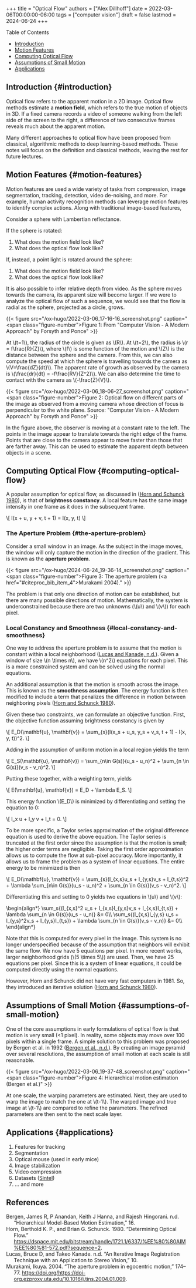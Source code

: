 +++
title = "Optical Flow"
authors = ["Alex Dillhoff"]
date = 2022-03-06T00:00:00-06:00
tags = ["computer vision"]
draft = false
lastmod = 2024-06-24
+++

<div class="ox-hugo-toc toc">

<div class="heading">Table of Contents</div>

- [Introduction](#introduction)
- [Motion Features](#motion-features)
- [Computing Optical Flow](#computing-optical-flow)
- [Assumptions of Small Motion](#assumptions-of-small-motion)
- [Applications](#applications)

</div>
<!--endtoc-->



## Introduction {#introduction}

Optical flow refers to the apparent motion in a 2D image. Optical flow methods estimate a **motion field**, which refers to the true motion of objects in 3D. If a fixed camera records a video of someone walking from the left side of the screen to the right, a difference of two consecutive frames reveals much about the apparent motion.

Many different approaches to optical flow have been proposed from classical, algorithmic methods to deep learning-based methods. These notes will focus on the definition and classical methods, leaving the rest for future lectures.


## Motion Features {#motion-features}

Motion features are used a wide variety of tasks from compression, image segmentation, tracking, detection, video de-noising, and more. For example, human activity recognition methods can leverage motion features to identify complex actions. Along with traditional image-based features,

Consider a sphere with Lambertian reflectance.

If the sphere is rotated:

1.  What does the motion field look like?
2.  What does the optical flow look like?

If, instead, a point light is rotated around the sphere:

1.  What does the motion field look like?
2.  What does the optical flow look like?

It is also possible to infer relative depth from video. As the sphere moves towards the camera, its apparent size will become larger. If we were to analyze the optical flow of such a sequence, we would see that the flow is radial as the sphere, projected as a circle, grows.

{{< figure src="/ox-hugo/2022-03-06_17-16-16_screenshot.png" caption="<span class=\"figure-number\">Figure 1: </span>From \"Computer Vision - A Modern Approach\" by Forsyth and Ponce" >}}

At \\(t=1\\), the radius of the circle is given as \\(R\\).
At \\(t=2\\), the radius is \\(r = f\frac{R}{Z}\\), where \\(f\\) is some function of the motion and \\(Z\\) is the distance between the sphere and the camera.
From this, we can also compute the speed at which the sphere is travelling towards the camera as \\(V=\frac{dZ}{dt}\\).
The apparent rate of growth as observed by the camera is \\(\frac{dr}{dt} = -f\frac{RV}{Z^2}\\).
We can also determine the time to contact with the camera as \\(-\frac{Z}{V}\\).

{{< figure src="/ox-hugo/2022-03-06_18-06-27_screenshot.png" caption="<span class=\"figure-number\">Figure 2: </span>Optical flow on different parts of the image as observed from a moving camera whose direction of focus is perpendicular to the white plane. Source: \"Computer Vision - A Modern Approach\" by Forsyth and Ponce" >}}

In the figure above, the observer is moving at a constant rate to the left.
The points in the image appear to translate towards the right edge of the frame.
Points that are close to the camera appear to move faster than those that are farther away.
This can be used to estimate the apparent depth between objects in a scene.


## Computing Optical Flow {#computing-optical-flow}

A popular assumption for optical flow, as discussed in (<a href="#citeproc_bib_item_2">Horn and Schunck 1980</a>), is that of **brightness constancy**. A local feature has the same image intensity in one frame as it does in the subsequent frame.

\\[
I(x + u, y + v, t + 1) = I(x, y, t)
\\]


### The Aperture Problem {#the-aperture-problem}

Consider a small window in an image. As the subject in the image moves, the window will only capture the motion in the direction of the gradient. This is known as the **aperture problem**.

{{< figure src="/ox-hugo/2024-06-24_19-36-14_screenshot.png" caption="<span class=\"figure-number\">Figure 3: </span>The aperture problem (<a href=\"#citeproc_bib_item_4\">Murakami 2004</a>)." >}}

The problem is that only one direction of motion can be established, but there are many possible directions of motion. Mathematically, the system is underconstrained because there are two unknowns (\\(u\\) and \\(v\\)) for each pixel.


### Local Constancy and Smoothness {#local-constancy-and-smoothness}

One way to address the aperture problem is to assume that the motion is constant within a local neighborhood (<a href="#citeproc_bib_item_3">Lucas and Kanade, n.d.</a>). Given a window of size \\(n \times n\\), we have \\(n^2\\) equations for each pixel. This is a more constrained system and can be solved using the normal equations.

An additional assumption is that the motion is smooth across the image. This is known as the **smoothness assumption**. The energy function is then modified to include a term that penalizes the difference in motion between neighboring pixels (<a href="#citeproc_bib_item_2">Horn and Schunck 1980</a>).

Given these two constraints, we can formulate an objective function. First, the objective function assuming brightness constancy is given by

\\[
E\_D(\mathbf{u}, \mathbf{v}) = \sum\_{s}(I(x\_s + u\_s, y\_s + v\_s, t + 1) - I(x, y, t))^2.
\\]

Adding in the assumption of uniform motion in a local region yields the term

\\[
E\_S(\mathbf{u}, \mathbf{v}) = \sum\_{n\in G(s)}(u\_s - u\_n)^2 + \sum\_{n \in G(s)}(v\_s - v\_n)^2.
\\]

Putting these together, with a weighting term, yields

\\[
E(\mathbf{u}, \mathbf{v}) = E\_D + \lambda E\_S.
\\]

This energy function \\(E\_D\\) is minimized by differentiating and setting the equation to 0:

\\[
I\_x u + I\_y v + I\_t = 0.
\\]

To be more specific, a Taylor series approximation of the original difference equation is used to derive the above equation. The Taylor series is truncated at the first order since the assumption is that the motion is small; the higher order terms are negligible. Taking the first order approximation allows us to compute the flow at sub-pixel accuracy. More importantly, it allows us to frame the problem as a system of linear equations.
The entire energy to be minimized is then

\\[
E\_D(\mathbf{u}, \mathbf{v}) = \sum\_{s}(I\_{x,s}u\_s + I\_{y,s}v\_s + I\_{t,s})^2 + \lambda \sum\_{n\in G(s)}(u\_s - u\_n)^2 + \sum\_{n \in G(s)}(v\_s - v\_n)^2.
\\]

Differentiating this and setting to 0 yields two equations in \\(u\\) and \\(v\\):

\begin{align\*}
\sum\_s{(I\_{x,s}^2 u\_s + I\_{x,s}I\_{y,s}v\_s + I\_{x,s}I\_{t,s}) + \lambda \sum\_{n \in G(s)}(u\_s - u\_n)} &= 0\\\\
\sum\_s{(I\_{x,s}I\_{y,s} u\_s + I\_{y,s}^2v\_s + I\_{y,s}I\_{t,s}) + \lambda \sum\_{n \in G(s)}(v\_s - v\_n)} &= 0\\\\
\end{align\*}

Note that this is computed for every pixel in the image.
This system is no longer underspecified because of the assumption that neighbors will exhibit the same flow.
We now have 5 equations per pixel.
In more recent works, larger neighborhood grids (\\(5 \times 5\\)) are used.
Then, we have 25 equations per pixel.
Since this is a system of linear equations, it could be computed directly using the normal equations.

However, Horn and Schunck did not have very fast computers in 1981.
So, they introduced an iterative solution (<a href="#citeproc_bib_item_2">Horn and Schunck 1980</a>).


## Assumptions of Small Motion {#assumptions-of-small-motion}

One of the core assumptions in early formulations of optical flow is that motion is very small (&lt;1 pixel).
In reality, some objects may move over 100 pixels within a single frame.
A simple solution to this problem was proposed by Bergen et al. in 1992 (<a href="#citeproc_bib_item_1">Bergen et al., n.d.</a>).
By creating an image pyramid over several resolutions, the assumption of small motion at each scale is still reasonable.

{{< figure src="/ox-hugo/2022-03-06_19-37-48_screenshot.png" caption="<span class=\"figure-number\">Figure 4: </span>Hierarchical motion estimation (Bergen et al.)" >}}

At one scale, the warping parameters are estimated.
Next, they are used to warp the image to match the one at \\(t-1\\).
The warped image and true image at \\(t-1\\) are compared to refine the parameters.
The refined parameters are then sent to the next scale layer.


## Applications {#applications}

1.  Features for tracking
2.  Segmentation
3.  Optical mouse (used in early mice)
4.  Image stabilization
5.  Video compression
6.  Datasets ([Sintel](http://sintel.is.tue.mpg.de/))
7.  ... and more

## References

<style>.csl-entry{text-indent: -1.5em; margin-left: 1.5em;}</style><div class="csl-bib-body">
  <div class="csl-entry"><a id="citeproc_bib_item_1"></a>Bergen, James R, P Anandan, Keith J Hanna, and Rajesh Hingorani. n.d. “Hierarchical Model-Based Motion Estimation,” 16.</div>
  <div class="csl-entry"><a id="citeproc_bib_item_2"></a>Horn, Berthold K. P., and Brian G. Schunck. 1980. “Determining Optical Flow.” <a href="https://dspace.mit.edu/bitstream/handle/1721.1/6337/%EE%80%80AIM%EE%80%81-572.pdf?sequence=2">https://dspace.mit.edu/bitstream/handle/1721.1/6337/%EE%80%80AIM%EE%80%81-572.pdf?sequence=2</a>.</div>
  <div class="csl-entry"><a id="citeproc_bib_item_3"></a>Lucas, Bruce D, and Takeo Kanade. n.d. “An Iterative Image Registration Technique with an Application to Stereo Vision,” 10.</div>
  <div class="csl-entry"><a id="citeproc_bib_item_4"></a>Murakami, Ikuya. 2004. “The aperture problem in egocentric motion,” 174–77. <a href="https://doi.org/https://doi-org.ezproxy.uta.edu/10.1016/j.tins.2004.01.009">https://doi.org/https://doi-org.ezproxy.uta.edu/10.1016/j.tins.2004.01.009</a>.</div>
</div>
